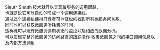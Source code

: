 Sleuth
Sleuth 技术就可以实现微服务的调用跟踪，  
也就是说它可以自动的形成一个调用连接线，  
通过这个连接线使得开发者可以轻松的找到所有微服务间关系，  
同时也可以获取微服务所耗费的时间，  
这样就可以进行微服务调用状态的监控以及相应的数据分析。  
可以实现完整的微服务的访问路径的跟踪操作
收集微服务之间的接口调用信息以及内部方法调用